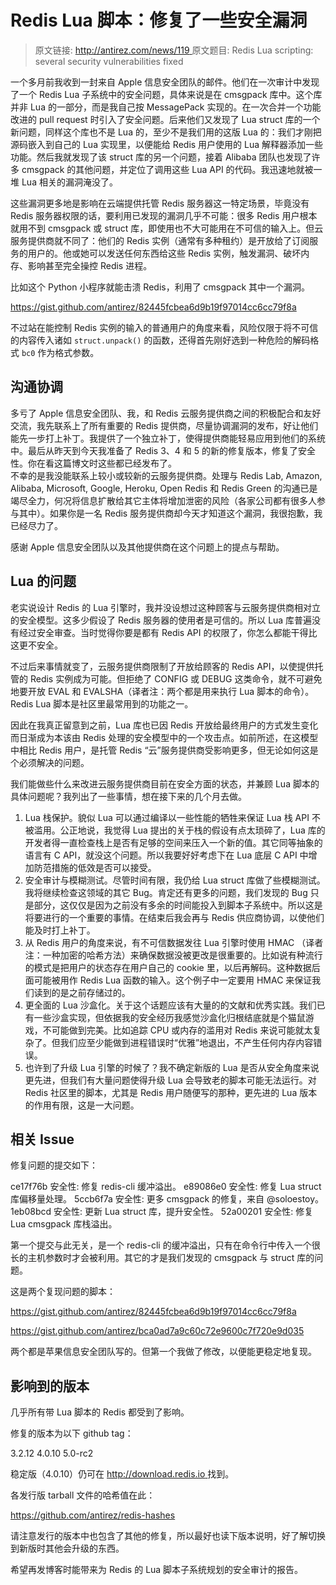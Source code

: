 # Redis Lua 脚本：修复了一些安全漏洞

> 原文链接: [http://antirez.com/news/119 ](http://antirez.com/news/119)
> 原文题目: Redis Lua scripting: several security vulnerabilities fixed 

一个多月前我收到一封来自 Apple 信息安全团队的邮件。他们在一次审计中发现了一个 Redis Lua 子系统中的安全问题，具体来说是在 cmsgpack 库中。这个库并非 Lua 的一部分，而是我自己按 MessagePack 实现的。在一次合并一个功能改进的 pull request 时引入了安全问题。后来他们又发现了 Lua struct 库的一个新问题，同样这个库也不是 Lua 的，至少不是我们用的这版 Lua 的：我们才刚把源码嵌入到自己的 Lua 实现里，以便能给 Redis 用户使用的 Lua 解释器添加一些功能。然后我就发现了该 struct 库的另一个问题，接着 Alibaba 团队也发现了许多 cmsgpack 的其他问题，并定位了调用这些 Lua API 的代码。我迅速地就被一堆 Lua 相关的漏洞淹没了。

这些漏洞更多地是影响在云端提供托管 Redis 服务器这一特定场景，毕竟没有 Redis 服务器权限的话，要利用已发现的漏洞几乎不可能：很多 Redis 用户根本就用不到 cmsgpack 或 struct 库，即使用也不大可能用在不可信的输入上。但云服务提供商就不同了：他们的 Redis 实例（通常有多种租约）是开放给了订阅服务的用户的。他或她可以发送任何东西给这些 Redis 实例，触发漏洞、破坏内存、影响甚至完全操控 Redis 进程。

比如这个 Python 小程序就能击溃 Redis，利用了 cmsgpack 其中一个漏洞。

[https://gist.github.com/antirez/82445fcbea6d9b19f97014cc6cc79f8a ](https://gist.github.com/antirez/82445fcbea6d9b19f97014cc6cc79f8a)

不过站在能控制 Redis 实例的输入的普通用户的角度来看，风险仅限于将不可信的内容传入诸如 `struct.unpack()` 的函数，还得首先刚好选到一种危险的解码格式 `bc0` 作为格式参数。

## 沟通协调

多亏了 Apple 信息安全团队、我，和 Redis 云服务提供商之间的积极配合和友好交流，我先联系上了所有重要的 Redis 提供商，尽量协调漏洞的发布，好让他们能先一步打上补丁。我提供了一个独立补丁，使得提供商能轻易应用到他们的系统中。最后从昨天到今天我准备了 Redis 3、4 和 5 的新的修复版本，修复了安全性。你在看这篇博文时这些都已经发布了。  
不幸的是我没能联系上较小或较新的云服务提供商。处理与 Redis Lab, Amazon, Alibaba, Microsoft, Google, Heroku, Open Redis 和 Redis Green 的沟通已是竭尽全力，何况将信息扩散给其它主体将增加泄密的风险（各家公司都有很多人参与其中）。如果你是一名 Redis 服务提供商却今天才知道这个漏洞，我很抱歉，我已经尽力了。

感谢 Apple 信息安全团队以及其他提供商在这个问题上的提点与帮助。

## Lua 的问题

老实说设计 Redis 的 Lua 引擎时，我并没设想过这种顾客与云服务提供商相对立的安全模型。这多少假设了 Redis 服务器的使用者是可信的。所以 Lua 库普遍没有经过安全审查。当时觉得你要是都有 Redis API 的权限了，你怎么都能干得比这更不安全。

不过后来事情就变了，云服务提供商限制了开放给顾客的 Redis API，以使提供托管的 Redis 实例成为可能。但拒绝了 CONFIG 或 DEBUG 这类命令，就不可避免地要开放 EVAL 和 EVALSHA（译者注：两个都是用来执行 Lua 脚本的命令）。Redis Lua 脚本是社区里最常用到的功能之一。

因此在我真正留意到之前，Lua 库也已因 Redis 开放给最终用户的方式发生变化而日渐成为本该由 Redis 处理的安全模型中的一个攻击点。如前所述，在这模型中相比 Redis 用户，是托管 Redis “云”服务提供商受影响更多，但无论如何这是个必须解决的问题。

我们能做些什么来改进云服务提供商目前在安全方面的状态，并兼顾 Lua 脚本的具体问题呢？我列出了一些事情，想在接下来的几个月去做。

1. Lua 栈保护。貌似 Lua 可以通过编译以一些性能的牺牲来保证 Lua 栈 API 不被滥用。公正地说，我觉得 Lua 提出的关于栈的假设有点太琐碎了，Lua 库的开发者得一直检查栈上是否有足够的空间来压入一个新的值。其它同等抽象的语言有 C API，就没这个问题。所以我要好好考虑下在 Lua 底层 C API 中增加防范措施的低效是否可以接受。
2. 安全审计与模糊测试。尽管时间有限，我仍给 Lua struct 库做了些模糊测试。我将继续检查这领域的其它 Bug。肯定还有更多的问题，我们发现的 Bug 只是部分，这仅仅是因为之前没有多余的时间能投入到脚本子系统中。所以这是将要进行的一个重要的事情。在结束后我会再与 Redis 供应商协调，以使他们能及时打上补丁。
3. 从 Redis 用户的角度来说，有不可信数据发往 Lua 引擎时使用 HMAC （译者注：一种加密的哈希方法）来确保数据没被更改是很重要的。比如说有种流行的模式是把用户的状态存在用户自己的 cookie 里，以后再解码。这种数据后面可能被用作 Redis Lua 函数的输入。这个例子中一定要用 HMAC 来保证我们读到的是之前存储过的。
4. 更全面的 Lua 沙盒化。关于这个话题应该有大量的的文献和优秀实践。我们已有一些沙盒实现，但依据我的安全经历我感觉沙盒化归根结底就是个猫鼠游戏，不可能做到完美。比如追踪 CPU 或内存的滥用对 Redis 来说可能就太复杂了。但我们应至少能做到进程错误时“优雅”地退出，不产生任何内存内容错误。
5. 也许到了升级 Lua 引擎的时候了？我不确定新版的 Lua 是否从安全角度来说更先进，但我们有大量问题使得升级 Lua 会导致老的脚本可能无法运行。对 Redis 社区里的脚本，尤其是 Redis 用户随便写的那种，更先进的 Lua 版本的作用有限，这是一大问题。

## 相关 Issue

修复问题的提交如下：

ce17f76b 安全性: 修复 redis-cli 缓冲溢出。
e89086e0 安全性: 修复 Lua struct 库偏移量处理。
5ccb6f7a 安全性: 更多 cmsgpack 的修复，来自 @soloestoy。
1eb08bcd 安全性: 更新 Lua struct 库，提升安全性。
52a00201 安全性: 修复 Lua cmsgpack 库栈溢出。

第一个提交与此无关，是一个 redis-cli 的缓冲溢出，只有在命令行中传入一个很长的主机参数时才会被利用。其它的才是我们发现的 cmsgpack 与 struct 库的问题。

这是两个复现问题的脚本：

[https://gist.github.com/antirez/82445fcbea6d9b19f97014cc6cc79f8a ](https://gist.github.com/antirez/82445fcbea6d9b19f97014cc6cc79f8a)

[https://gist.github.com/antirez/bca0ad7a9c60c72e9600c7f720e9d035 ](https://gist.github.com/antirez/bca0ad7a9c60c72e9600c7f720e9d035)

两个都是苹果信息安全团队写的。但第一个我做了修改，以便能更稳定地复现。

## 影响到的版本

几乎所有带 Lua 脚本的 Redis 都受到了影响。

修复的版本为以下 github tag：

3.2.12 
4.0.10 
5.0-rc2 

稳定版（4.0.10）仍可在 [http://download.redis.io ](http://download.redis.io) 找到。

各发行版 tarball 文件的哈希值在此：

[https://github.com/antirez/redis-hashes ](https://github.com/antirez/redis-hashes)

请注意发行的版本中也包含了其他的修复，所以最好也读下版本说明，好了解切换到新版时其他会升级的东西。

希望再发博客时能带来为 Redis 的 Lua 脚本子系统规划的安全审计的报告。
